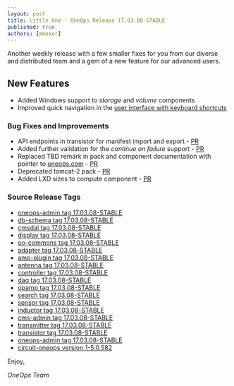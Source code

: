 ```yaml
---
layout: post
title: Little One - OneOps Release 17.03.08-STABLE
published: true 
authors: [mmoser]
---
```


Another weekly release with a few smaller fixes for you from our diverse and distributed team and a gem of a new feature
for our advanced users.

<!--more-->

## New Features

* Added Windows support to _storage_ and _volume_ components
* Improved quick navigation in the [user interface with keyboard shortcuts](/user/general/user-interface.html)

### Bug Fixes and Improvements

* API endpoints in transistor for manifest import and export - [PR](https://github.com/oneops/transistor/pull/100)
* Added further validation for the _continue on failure_ support - [PR](https://github.com/oneops/controller/pull/48)
* Replaced TBD remark in pack and component documentation with pointer to [oneops.com](http://oneops.com) - [PR](https://github.com/oneops/circuit-oneops-1/pull/726)
* Deprecated tomcat-2 pack - [PR](https://github.com/oneops/circuit-oneops-1/pull/728)
* Added LXD sizes to compute component - [PR](https://github.com/oneops/circuit-oneops-1/pull/731)

### Source Release Tags

- [oneops-admin tag 17.03.08-STABLE](https://github.com/oneops/oneops-admin/tree/17.03.08-STABLE)
- [db-schema tag 17.03.08-STABLE](https://github.com/oneops/db-schema/tree/17.03.08-STABLE)
- [cmsdal tag 17.03.08-STABLE](https://github.com/oneops/cmsdal/tree/17.03.08-STABLE)
- [display tag 17.03.08-STABLE](https://github.com/oneops/display/tree/17.03.08-STABLE)
- [oo-commons tag 17.03.08-STABLE](https://github.com/oneops/oo-commons/tree/17.03.08-STABLE)
- [adapter tag 17.03.08-STABLE](https://github.com/oneops/adapter/tree/17.03.08-STABLE)
- [amp-plugin tag 17.03.08-STABLE](https://github.com/oneops/amq-plugin/tree/17.03.08-STABLE)
- [antenna tag 17.03.08-STABLE](https://github.com/oneops/antenna/tree/17.03.08-STABLE)
- [controller tag 17.03.08-STABLE](https://github.com/oneops/controller/tree/17.03.08-STABLE)
- [daq tag 17.03.08-STABLE](https://github.com/oneops/daq/tree/17.03.08-STABLE)
- [opamp tag 17.03.08-STABLE](https://github.com/oneops/opamp/tree/17.03.08-STABLE)
- [search tag 17.03.08-STABLE](https://github.com/oneops/search/tree/17.03.08-STABLE)
- [sensor tag 17.03.08-STABLE](https://github.com/oneops/sensor/tree/17.03.08-STABLE)
- [inductor tag 17.03.08-STABLE](https://github.com/oneops/inductor/tree/17.03.08-STABLE)
- [cms-admin tag 17.03.08-STABLE](https://github.com/oneops/cms-admin/tree/17.03.08-STABLE)
- [transmitter tag 17.03.08-STABLE](https://github.com/oneops/transmitter/tree/17.03.08-STABLE)
- [transistor tag 17.03.08-STABLE](https://github.com/oneops/transistor/tree/17.03.08-STABLE)
- [oneops-admin tag 17.03.08-STABLE](https://github.com/oneops/oneops-admin/tree/17.03.08-STABLE)
- [circuit-oneops version 1-5.0.582](https://github.com/oneops/circuit-oneops-1/releases/tag/circuit-oneops-1-5.0.582)

Enjoy,

_OneOps Team_
